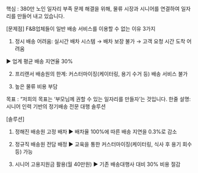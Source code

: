 핵심 : 380만 노인 일자리 부족 문제 해결을 위해, 물류 시장과 시니어를 연결하여 일자리를 만들어 내고 있습니다.

[문제점] F&B업체들이 일반 배송 서비스를 이용할 수 없는 이유 3가지  

1. 정시 배송 어려움: 실시간 배차 시스템 → 배차 보장 불가 → 고객 요청 시간 도착 어려움  

▶ 업계 평균 배송 지연율 30%  

2. 프리랜서 배송원의 한계: 커스터마이징(케이터링, 용기 수거 등) 배송 서비스 불가  

3. 높은 물류 비용 부담

목표 :  “저희의 목표는 ‘부모님께 권할 수 있는 일자리를 만들자’는 것입니다. 
한줄 설명: 시니어 인력 기반의 정기배송 전문 대행 솔루션

[솔루션]  

1. 정해진 배송원 고정 배차 ▶ 배차율 100%에 따른 배송 지연을 0.3%로 감소  

2. 정규직 배송원 전담 배정 ▶ 교육을 통한 커스터마이징(케이터링, 식사 후 용기 회수 등) 가능  

3. 시니어 고용지원금 활용(월 40만원) ▶ 기존 배송대행사 대비 30% 비용 절감